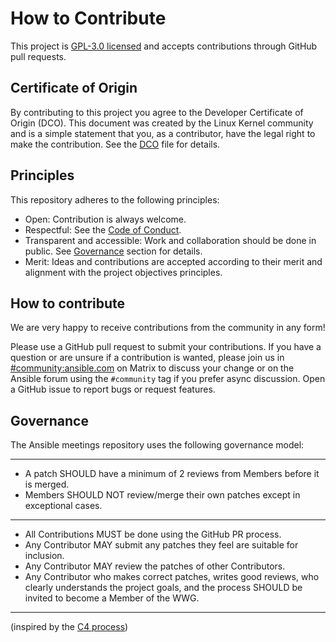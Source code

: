 # How to Contribute

This project is [GPL-3.0 licensed](COPYING) and accepts contributions through
GitHub pull requests.

## Certificate of Origin

By contributing to this project you agree to the Developer Certificate of
Origin (DCO). This document was created by the Linux Kernel community and is a
simple statement that you, as a contributor, have the legal right to make the
contribution. See the [DCO](DCO) file for details.

## Principles

This repository adheres to the following principles:

- Open: Contribution is always welcome.
- Respectful: See the [Code of Conduct](CODE_OF_CONDUCT.md).
- Transparent and accessible: Work and collaboration should be done in public.
  See [Governance](#governance) section for details.
- Merit: Ideas and contributions are accepted according to their merit and
  alignment with the project objectives principles.

## How to contribute

We are very happy to receive contributions from the community in any form!

Please use a GitHub pull request to submit your contributions. If you have a
question or are unsure if a contribution is wanted, please join us in
[#community:ansible.com](https://matrix.to/#/#community:ansible.com) on Matrix to discuss your change or on the Ansible forum 
using the ``#community`` tag if you prefer async discussion. 
Open a GitHub issue to report bugs or request features.

## Governance

The Ansible meetings repository uses the following governance model:

---
- A patch SHOULD have a minimum of 2 reviews from Members before it is merged.
- Members SHOULD NOT review/merge their own patches except in exceptional
  cases.
---
- All Contributions MUST be done using the GitHub PR process.
- Any Contributor MAY submit any patches they feel are suitable for inclusion.
- Any Contributor MAY review the patches of other Contributors. 
- Any Contributor who makes correct patches, writes good reviews, who clearly
  understands the project goals, and the process SHOULD be invited to become a
  Member of the WWG.
---

(inspired by the [C4 process](https://rfc.zeromq.org/spec/42))
